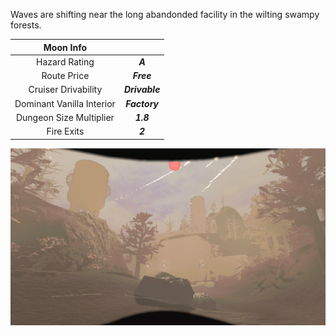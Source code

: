 Waves are shifting near the long abandonded facility in the wilting swampy forests.

| Moon Info||
| :-: | :-: |
| Hazard Rating |***A***|
| Route Price |***Free***|
| Cruiser Drivability |***Drivable***|
| Dominant Vanilla Interior |***Factory***|
| Dungeon Size Multiplier |***1.8***|
| Fire Exits |***2***|

![Screenshot_1](https://github.com/1542-Decrypt/Lethal-Moons/blob/main/Screenshots/1.png?raw=true "Screenshot%202")
